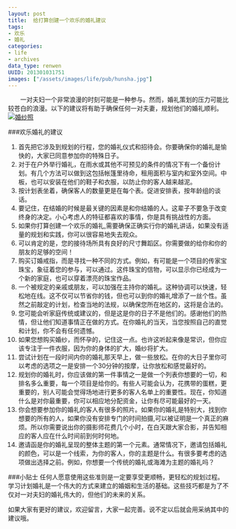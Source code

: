 ```yaml
--- 
layout: post
title:  给打算创建一个欢乐的婚礼建议
tags: 
- 欢乐
- 婚礼
categories:
- life
- archives
data_type: renwen
UUID: 201301031751
images: ["/assets/images/life/pub/hunsha.jpg"]
---
```


  　　一对夫妇一个非常浪漫的时刻可能是一种参与。然而，婚礼策划的压力可能比较苍白的浪漫。以下的建议将有助于确保任何一对夫妻，规划他们的婚礼顺利。
<a href="{{site.aliyun_oss}}/assets/images/life/pub/hunsha.jpg" alt="婚纱照">
<img src="{{site.aliyun_oss}}/assets/images/life/pub/hunsha.jpg" alt="婚纱照"></img>
</a>

###欢乐婚礼的建议
<ol>
<li>
首先把它涉及到规划的行程，您的婚礼仪式和招待会。你要确保你的婚礼是愉快的，大家已同意参加你的特殊日子。
</li>
<li>
对于在户外举行婚礼，在雨水或其他不可预见的条件的情况下有一个备份计划。有几个方法可以做到这包括帐篷里待命，租用面积与室内和室外空间。中板，也可以安装在他们的鞋子和衣服，以防止你的客人越来越泥。
</li>
<li>
按计划表坐着，确保客人的数量更是在每个表。促进安排表，按年龄组的谈话。
</li>
<li>
要记住，在结婚的时候是最关键的因素是和你结婚的人。这辈子不要急于改变终身的决定。小心考虑人的特征都喜欢的事情，你是具有挑战性的方面。
</li>
<li>
如果你打算创建一个欢乐的婚礼,需要确保正确实行你的婚礼讲话，如果没有适量的规划和实践，你可以很容易地失去观众。
</li>
<li>
可以肯定的是，您的接待场所具有良好的尺寸舞蹈区。你需要做的给你和你的朋友的足够的空间！
</li>
<li>
购买订婚戒指，而是寻找一种不同的方式。例如，有可能是一个项目的传家宝珠宝，象征着您的参与，可以通过。这件珠宝的信物，可以显示你已经成为一个新的家庭，也可以穿着漂亮的珠宝作品。
</li>
<li>
一个被规定的亲戚或朋友，可以加强在主持你的婚礼。这种协调可以快速，轻松地在线。这不仅可以节省你的钱，但也可以到你的婚礼增添了一丝个性。虽然之前敲定的计划，检查当地的法规，以确保您所在地区的，这将是合法的。
</li>
<li>
您可能会听家庭传统或建议的，但是这是你的日子不是他们的。感谢他们的热情，但让他们知道事情正在做的方式。在你婚礼的当天，当您按照自己的直觉和计划，你不会有任何遗憾。
</li>
<li>
如果您想购买婚纱，而怀孕的，记住这一点。也许这听起来像是常识，但你应该专注于一件衣服，因为你的身体的扩大，婚纱将扩大。
</li>
<li>
尝试计划在一段时间内你的婚礼那天早上，做一些放松。在你的大日子里你可以考虑的选项之一是安排一个30分钟的按摩，让你放松和感觉最好的。
</li>
<li>
规划你的婚礼时，你应该做的第一件事情之一是做一个列表你想要的一切，和排名多么重要，每一个项目是给你的。有些人可能会认为，花携带的蛋糕，更重要的，别人可能会觉得场地进行更多的客人名单上的重要性。现在，你知道什么是对你最重要，你可以相应地分配资金，让你有尽可能最好的一天。
</li>
<li>
你会想要参加你的婚礼的客人有很多的照片。如果你的婚礼是特别大，找到你想要的所有的人，如果你没有安排专门的时间拍摄,可以被证明是一个真正的麻烦。所以你需要说出你的摄影师花费几个小时，在白天跟大家合影，并告知相应的客人应在什么时间前到何时何地。
</li>
<li>
邀请函是你的婚礼呈现的整体主题的第一个元素。通常情况下，邀请包括婚礼的颜色，可以是一个线索，为你的客人，你的主题是什么。有很多要考虑的选项做出选择之前。例如，你想要一个传统的婚礼或海滩为主题的婚礼吗？
</li>
</ol>

###小贴士
任何人愿意使用这些准则是一定要享受更顺畅，更轻松的规划过程。学习计划婚礼是一个伟大的方式来建立的婚姻和生活的基础。这些技巧都是为了不仅对一对夫妇的婚礼伟大的，但他们的未来的关系。

如果大家有更好的建议，欢迎留言，大家一起完善。说不定以后就会用采纳其中的建议哦。
